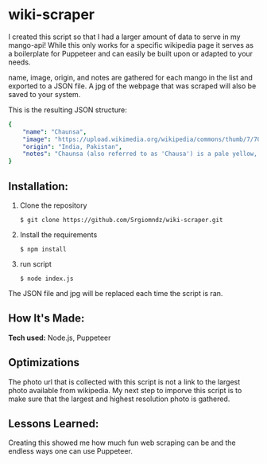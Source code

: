 # wiki-scraper

I created this script so that I had a larger amount of data to serve in my mango-api! While this only works for a specific wikipedia page it serves as a boilerplate for Puppeteer and can easily be built upon or adapted to your needs.


name, image, origin, and notes are gathered for each mango in the list and exported to a JSON file. A jpg of the webpage that was scraped will also be saved to your system. 


This is the resulting JSON structure: 

``` yaml
{
    "name": "Chaunsa",
    "image": "https://upload.wikimedia.org/wikipedia/commons/thumb/7/70/Chaunsa.JPG/120px-Chaunsa.JPG",
    "origin": "India, Pakistan",
    "notes": "Chaunsa (also referred to as 'Chausa') is a pale yellow, slightly green succulent variety of mango when ripe. Closer to its ripening, the mango skin will be soft to touch and will appear wrinkly. Chaunsa is harvested in the summer months (June–September)."
}
```

## Installation:

1. Clone the repository
	```    
	$ git clone https://github.com/Srgiomndz/wiki-scraper.git
	```
 
 2. Install the requirements
	```
	$ npm install
	```
 4. run script
    ```
    $ node index.js
    ```

The JSON file and jpg will be replaced each time the script is ran.


## How It's Made:

**Tech used:** Node.js, Puppeteer



## Optimizations

The photo url that is collected with this script is not a link to the largest photo available from wikipedia. My next step to imporve this script is to make sure that the largest and highest resolution photo is gathered.



## Lessons Learned:

Creating this showed me how much fun web scraping can be and the endless ways one can use Puppeteer.

